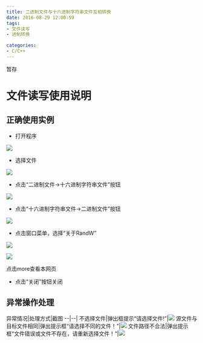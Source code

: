 ```yaml
---
title: 二进制文件与十六进制字符串文件互相转换
date: 2016-08-29 12:00:59
tags: 
- 文件读写
- 进制转换

categories:
- C/C++
---
```

暂存
<!--more-->

# 文件读写使用说明

## 正确使用实例
* 打开程序

![](http://7xsbva.com1.z0.glb.clouddn.com/1.png)

* 选择文件

![](http://7xsbva.com1.z0.glb.clouddn.com/2.png)

* 点击“二进制文件→十六进制字符串文件”按钮

![](http://7xsbva.com1.z0.glb.clouddn.com/3.png)

* 点击“十六进制字符串文件→二进制文件”按钮

![](http://7xsbva.com1.z0.glb.clouddn.com/4.png)

* 点击窗口菜单，选择“关于RandW”

![](http://7xsbva.com1.z0.glb.clouddn.com/7.png)

![](http://7xsbva.com1.z0.glb.clouddn.com/8.png)

点击more查看本网页

* 点击“关闭”按钮关闭


## 异常操作处理


异常情况|处理方式|截图
--|--|
不选择文件|弹出框提示“请选择文件!”|![](http://7xsbva.com1.z0.glb.clouddn.com/5.png)
源文件与目标文件相同|弹出提示框“请选择不同的文件！”|![](http://7xsbva.com1.z0.glb.clouddn.com/6.png)
文件路径不合法|弹出提示框“文件错误或文件不存在，请重新选择文件！”|![](http://7xsbva.com1.z0.glb.clouddn.com/7.png)
